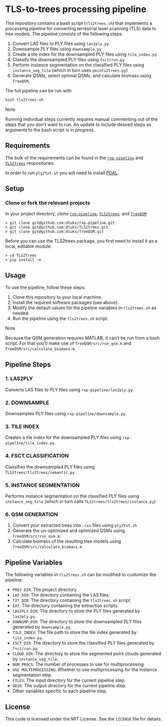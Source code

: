 # TLS-to-trees processing pipeline

This repository contains a bash script (`tls2trees.sh`) that implements a processing pipeline for converting terrestrial laser scanning (TLS) data to tree models. The pipeline consists of the following steps:

1. Convert LAS files to PLY files using `las2ply.py`
2. Downsample PLY files using `downsample.py`
3. Create a tile index for the downsampled PLY files using `tile_index.py`
4. Classify the downsampled PLY files using `fsct/run.py`
5. Perform instance segmentation on the classified PLY files using `instance_seg_tile` (which in turn uses `points2trees.py`)
6. Generate QSMs, select optimal QSMs, and calculate biomass using `TreeQSM`.

The full pipeline can be run with
```bash
bash tls2trees.sh
```

> [!NOTE]
> Running individual steps currently requires manual commenting out of the steps that you don't want to run. An update to include desired steps as arguments to the bash script is in progress.

## Requirements

The bulk of the requirements can be found in the [`rxp-pipeline`](https://github.com/dluks/rxp-pipeline) and [`TLS2trees`](https://github.com/dluks/TLS2trees) respositories.

In order to run `ply2txt.sh` you will need to install [PDAL](https://pdal.io/en/latest/).

## Setup

### Clone or fork the relevant projects

In your project directory, clone [`rxp-pipeline`](https://github.com/dluks/rxp-pipeline), [`TLS2trees`](https://github.com/dluks/TLS2trees), and [`TreeQSM`](https://github.com/dluks/TreeQSM)
```
> git clone git@github.com:dluks/rxp-pipeline.git
> git clone git@github.com:dluks/TLS2trees.git
> git clone git@github.com:dluks/TreeQSM.git
```

Before you can use the TLS2trees package, you first need to install it as a local, editable module:

```
> cd TLS2Trees
> pip install -e .
```

## Usage

To use the pipeline, follow these steps:

1. Clone this repository to your local machine.
2. Install the required software packages (see above).
3. Modify the default values for the pipeline variables in `tls2trees.sh` as needed.
4. Run the pipeline using the `tls2trees.sh` script.

> [!NOTE]
> Because the QSM generation requires MATLAB, it can't be run from a bash script. For that you'll make use of `TreeQSM/src/run_qsm.m` and `TreeQSM/src/calculate_biomass.m`.

## Pipeline Steps

### 1. LAS2PLY

Converts LAS files to PLY files using `rxp-pipeline/las2ply.py`.

### 2. DOWNSAMPLE

Downsamples PLY files using `rxp-pipeline/downsample.py`.

### 3. TILE INDEX

Creates a tile index for the downsampled PLY files using `rxp-pipeline/tile_index.py`.

### 4. FSCT CLASSIFICATION

Classifies the downsampled PLY files using `TLS2trees/tls2trees/semantic.py`.

### 5. INSTANCE SEGMENTATION

Performs instance segmentation on the classified PLY files using `instance_seg_tile` (which in turn calls `TLS2trees/tls2trees/instance.py`)

### 6. QSM GENERATION

1. Convert your extracted trees into `.csv` files using `ply2txt.sh`
2. Generate the un-optimized and optimized QSMs using `TreeQSM/src/run_qsm.m`.
2. Calculate biomass of the resulting tree models using `TreeQSM/src/calculate_biomass.m`

## Pipeline Variables

The following variables in `tls2trees.sh` can be modified to customize the pipeline:

- `PROJ_DIR`: The project directory.
- `LAS_DIR`: The directory containing the LAS files.
- `T2T_DIR`: The directory containing the `tls2trees.sh` script.
- `EXT`: The directory containing the extraction scripts.
- `LAS2PLY_DIR`: The directory to store the PLY files generated by `las2ply.py`.
- `DOWNSMP_DIR`: The directory to store the downsampled PLY files generated by `downsample.py`.
- `TILE_INDEX`: The file path to store the tile index generated by `tile_index.py`.
- `FSCT_DIR`: The directory to store the classified PLY files generated by `fsct/run.py`.
- `CLOUD_DIR`: The directory to store the segmented point clouds generated by `instance_seg_tile`.
- `NUM_PROCS`: The number of processes to use for multiprocessing.
- `USE_MULTIPROCESSING`: Whether to use multiprocessing for the instance segmentation step.
- `FILES`: The input directory for the current pipeline step.
- `ODIR`: The output directory for the current pipeline step.
- Other variables specific to each pipeline step.

## License

This code is licensed under the MIT License. See the `LICENSE` file for details.
